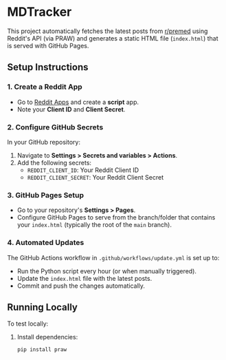 # MDTracker

This project automatically fetches the latest posts from [r/premed](https://www.reddit.com/r/premed/) using Reddit's API (via PRAW) and generates a static HTML file (`index.html`) that is served with GitHub Pages.

## Setup Instructions

### 1. Create a Reddit App
- Go to [Reddit Apps](https://www.reddit.com/prefs/apps) and create a **script** app.
- Note your **Client ID** and **Client Secret**.

### 2. Configure GitHub Secrets
In your GitHub repository:
1. Navigate to **Settings > Secrets and variables > Actions**.
2. Add the following secrets:
   - `REDDIT_CLIENT_ID`: Your Reddit Client ID
   - `REDDIT_CLIENT_SECRET`: Your Reddit Client Secret

### 3. GitHub Pages Setup
- Go to your repository's **Settings > Pages**.
- Configure GitHub Pages to serve from the branch/folder that contains your `index.html` (typically the root of the `main` branch).

### 4. Automated Updates
The GitHub Actions workflow in `.github/workflows/update.yml` is set up to:
- Run the Python script every hour (or when manually triggered).
- Update the `index.html` file with the latest posts.
- Commit and push the changes automatically.

## Running Locally

To test locally:
1. Install dependencies:
   ```bash
   pip install praw
